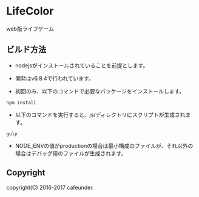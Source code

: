 # LifeColor
web版ライフゲーム

## ビルド方法
- nodejsがインストールされていることを前提とします。
 - 開発はv6.9.4で行われています。
 
- 初回のみ、以下のコマンドで必要なパッケージをインストールします。
```
npm install
```
- 以下のコマンドを実行すると、js/ディレクトリにスクリプトが生成されます。
```
gulp
```
- NODE_ENVの値がproductionの場合は最小構成のファイルが、それ以外の場合はデバッグ用のファイルが生成されます。

## Copyright
copyright(C) 2016-2017 cafeunder.
